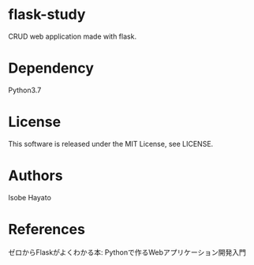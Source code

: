 # flask-study
CRUD web application made with flask.

# Dependency
Python3.7

# License
This software is released under the MIT License, see LICENSE.

# Authors
Isobe Hayato

# References
ゼロからFlaskがよくわかる本: Pythonで作るWebアプリケーション開発入門
